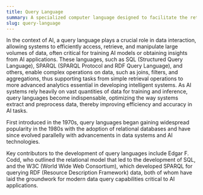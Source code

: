 ```yaml
---
title: Query Language
summary: A specialized computer language designed to facilitate the retrieval and manipulation of data stored in databases or information systems.
slug: query-language
---
```


In the context of AI, a query language plays a crucial role in data interaction, allowing systems to efficiently access, retrieve, and manipulate large volumes of data, often critical for training AI models or obtaining insights from AI applications. These languages, such as SQL (Structured Query Language), SPARQL (SPARQL Protocol and RDF Query Language), and others, enable complex operations on data, such as joins, filters, and aggregations, thus supporting tasks from simple retrieval operations to more advanced analytics essential in developing intelligent systems. As AI systems rely heavily on vast quantities of data for training and inference, query languages become indispensable, optimizing the way systems extract and preprocess data, thereby improving efficiency and accuracy in AI tasks.

First introduced in the 1970s, query languages began gaining widespread popularity in the 1980s with the adoption of relational databases and have since evolved parallelly with advancements in data systems and AI technologies.

Key contributors to the development of query languages include Edgar F. Codd, who outlined the relational model that led to the development of SQL, and the W3C (World Wide Web Consortium), which developed SPARQL for querying RDF (Resource Description Framework) data, both of whom have laid the groundwork for modern data query capabilities critical to AI applications.